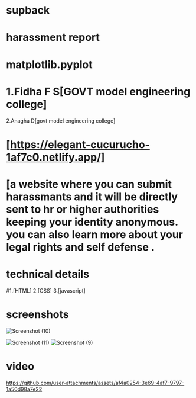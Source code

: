 # supback
# harassment report
# matplotlib.pyplot
# 1.Fidha F S[GOVT model engineering college]
  2.Anagha D[govt model engineering college]
# [https://elegant-cucurucho-1af7c0.netlify.app/]
# [a website where you can submit harassmants and it will be directly sent to hr or higher authorities keeping your identity anonymous. you can also learn more about your legal rights and self defense .
# technical details
#1.[HTML]
 2.[CSS]
 3.[javascript]
 # screenshots
 
 ![Screenshot (10)](https://github.com/user-attachments/assets/263bca5d-5e6a-4a5c-946a-b3eb83fb3eda)

![Screenshot (11)](https://github.com/user-attachments/assets/baf983a5-e5c1-440b-bfa8-1f6cad6e16bc)
![Screenshot (9)](https://github.com/user-attachments/assets/449a4bbb-5e22-4dc2-bc02-0c6ddd606608)

# video


https://github.com/user-attachments/assets/af4a0254-3e69-4af7-9797-1a50d98a7e22

